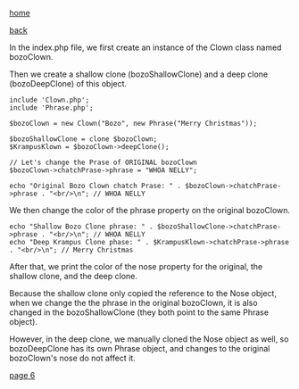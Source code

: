 [home](./page01.md)

[back](./page04.md)

In the index.php file, we first create an instance of the Clown class named bozoClown. 

Then we create a shallow clone (bozoShallowClone) and a deep clone (bozoDeepClone) of this object.

```
include 'Clown.php';
include 'Phrase.php';

$bozoClown = new Clown("Bozo", new Phrase("Merry Christmas"));
```

```
$bozoShallowClone = clone $bozoClown;
$KrampusKlown = $bozoClown->deepClone();

// Let's change the Prase of ORIGINAL bozoClown
$bozoClown->chatchPrase->phrase = "WHOA NELLY";

echo "Original Bozo Clown chatch Prase: " . $bozoClown->chatchPrase->phrase . "<br/>\n"; // WHOA NELLY
```


We then change the color of the phrase property on the original bozoClown. 

```
echo "Shallow Bozo Clone phrase: " . $bozoShallowClone->chatchPrase->phrase . "<br/>\n"; // WHOA NELLY
echo "Deep Krampus Clone phase: " . $KrampusKlown->chatchPrase->phrase . "<br/>\n"; // Merry Christmas
```

After that, we print the color of the nose property for the original, the shallow clone, and the deep clone.

Because the shallow clone only copied the reference to the Nose object, 
when we change the the phrase in the original bozoClown, it is also changed in the bozoShallowClone (they both point to the same Phrase object).

However, in the deep clone, we manually cloned the Nose object as well, so bozoDeepClone has its own Phrase object, and changes to the original bozoClown's nose do not affect it.

[page 6](./page06.md)
